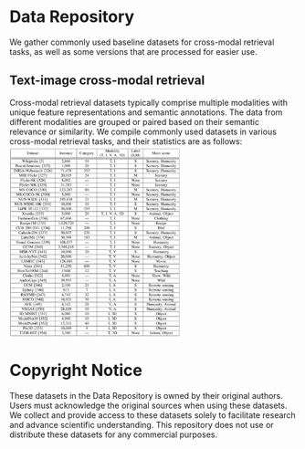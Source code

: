 # Data Repository
We gather commonly used baseline datasets for cross-modal retrieval tasks, as well as some versions that are processed for easier use.

## Text-image cross-modal retrieval
Cross-modal retrieval datasets typically comprise multiple modalities with unique feature representations and semantic annotations. The data from different modalities are grouped or paired based on their semantic relevance or similarity. We compile commonly used datasets in various cross-modal retrieval tasks, and their statistics are as follows:
<img src="_README.sup/1726731371332.png" alt="Detailed statistics for cross-modal retrieval datasets. Modality: T is text, I is image, V is video, A is audio, and 3D is 3D model. Label: S is single-label and M is multi-label." width="300">

# Copyright Notice
These datasets in the Data Repository is owned by their original authors. 
Users must acknowledge the original sources when using these datasets.
We collect and provide access to these datasets solely to facilitate research and advance scientific understanding. This repository does not use or distribute these datasets for any commercial purposes.
